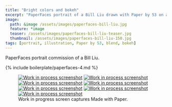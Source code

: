 ```yaml
---
title: "Bright colors and bokeh"
excerpt: "PaperFaces portrait of a Bill Liu drawn with Paper by 53 on an iPad."
image: 
  path: &image /assets/images/paperfaces-bill-liu.jpg 
  feature: *image
  teaser: /assets/images/paperfaces-bill-liu-teaser.jpg
  thumbnail: /assets/images/paperfaces-bill-liu-150.jpg
tags: [portrait, illustration, Paper by 53, blend, bokeh]
---
```


PaperFaces portrait commission of a Bill Liu.

{% include boilerplate/paperfaces-4.md %}

<figure class="third">
  <a href="{{ site.url }}/assets/images/paperfaces-bill-liu-process-1-lg.jpg"><img src="{{ site.url }}/assets/images/paperfaces-bill-liu-process-1-600.jpg" alt="Work in process screenshot"></a>
  <a href="{{ site.url }}/assets/images/paperfaces-bill-liu-process-2-lg.jpg"><img src="{{ site.url }}/assets/images/paperfaces-bill-liu-process-2-600.jpg" alt="Work in process screenshot"></a>
  <a href="{{ site.url }}/assets/images/paperfaces-bill-liu-process-3-lg.jpg"><img src="{{ site.url }}/assets/images/paperfaces-bill-liu-process-3-600.jpg" alt="Work in process screenshot"></a>
  <a href="{{ site.url }}/assets/images/paperfaces-bill-liu-process-4-lg.jpg"><img src="{{ site.url }}/assets/images/paperfaces-bill-liu-process-4-600.jpg" alt="Work in process screenshot"></a>
  <a href="{{ site.url }}/assets/images/paperfaces-bill-liu-process-5-lg.jpg"><img src="{{ site.url }}/assets/images/paperfaces-bill-liu-process-5-600.jpg" alt="Work in process screenshot"></a>
  <a href="{{ site.url }}/assets/images/paperfaces-bill-liu-process-6-lg.jpg"><img src="{{ site.url }}/assets/images/paperfaces-bill-liu-process-6-600.jpg" alt="Work in process screenshot"></a>
  <a href="{{ site.url }}/assets/images/paperfaces-bill-liu-process-7-lg.jpg"><img src="{{ site.url }}/assets/images/paperfaces-bill-liu-process-7-600.jpg" alt="Work in process screenshot"></a>
  <figcaption>Work in progress screen captures Made with Paper.</figcaption>
</figure>
